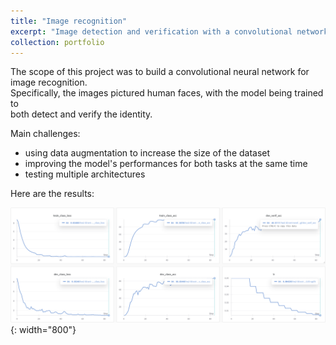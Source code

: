 ```yaml
---
title: "Image recognition"
excerpt: "Image detection and verification with a convolutional network. <br/><img src='/images/fight-club.png'>"
collection: portfolio
---
```


The scope of this project was to build a convolutional neural network for image recognition.  
Specifically, the images pictured human faces, with the model being trained to  
both detect and verify the identity.

Main challenges:
- using data augmentation to increase the size of the dataset
- improving the model's performances for both tasks at the same time
- testing multiple architectures

Here are the results:

![CNN results](/images/cmu-hmw2.png){: width="800"}